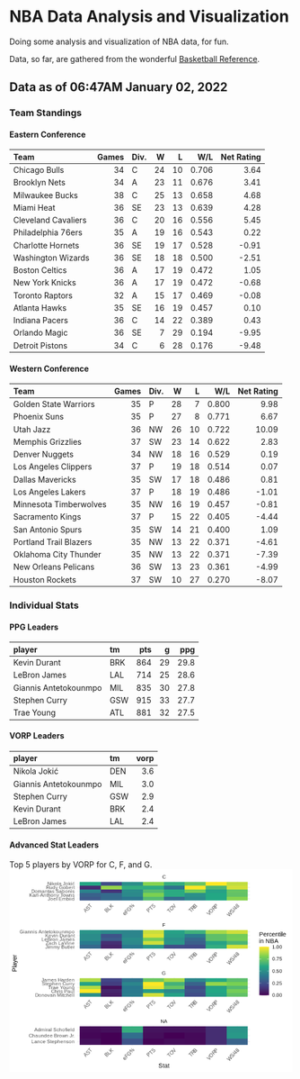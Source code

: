 # NBA Data Analysis and Visualization

Doing some analysis and visualization of NBA data, for fun.

Data, so far, are gathered from the wonderful [Basketball
Reference](https://www.basketball-reference.com/).

## Data as of 06:47AM January 02, 2022

### Team Standings

#### Eastern Conference

| Team                | Games | Div. |  W |  L |   W/L | Net Rating |
| :------------------ | ----: | :--- | -: | -: | ----: | ---------: |
| Chicago Bulls       |    34 | C    | 24 | 10 | 0.706 |       3.64 |
| Brooklyn Nets       |    34 | A    | 23 | 11 | 0.676 |       3.41 |
| Milwaukee Bucks     |    38 | C    | 25 | 13 | 0.658 |       4.68 |
| Miami Heat          |    36 | SE   | 23 | 13 | 0.639 |       4.28 |
| Cleveland Cavaliers |    36 | C    | 20 | 16 | 0.556 |       5.45 |
| Philadelphia 76ers  |    35 | A    | 19 | 16 | 0.543 |       0.22 |
| Charlotte Hornets   |    36 | SE   | 19 | 17 | 0.528 |     \-0.91 |
| Washington Wizards  |    36 | SE   | 18 | 18 | 0.500 |     \-2.51 |
| Boston Celtics      |    36 | A    | 17 | 19 | 0.472 |       1.05 |
| New York Knicks     |    36 | A    | 17 | 19 | 0.472 |     \-0.68 |
| Toronto Raptors     |    32 | A    | 15 | 17 | 0.469 |     \-0.08 |
| Atlanta Hawks       |    35 | SE   | 16 | 19 | 0.457 |       0.10 |
| Indiana Pacers      |    36 | C    | 14 | 22 | 0.389 |       0.43 |
| Orlando Magic       |    36 | SE   |  7 | 29 | 0.194 |     \-9.95 |
| Detroit Pistons     |    34 | C    |  6 | 28 | 0.176 |     \-9.48 |

#### Western Conference

| Team                   | Games | Div. |  W |  L |   W/L | Net Rating |
| :--------------------- | ----: | :--- | -: | -: | ----: | ---------: |
| Golden State Warriors  |    35 | P    | 28 |  7 | 0.800 |       9.98 |
| Phoenix Suns           |    35 | P    | 27 |  8 | 0.771 |       6.67 |
| Utah Jazz              |    36 | NW   | 26 | 10 | 0.722 |      10.09 |
| Memphis Grizzlies      |    37 | SW   | 23 | 14 | 0.622 |       2.83 |
| Denver Nuggets         |    34 | NW   | 18 | 16 | 0.529 |       0.19 |
| Los Angeles Clippers   |    37 | P    | 19 | 18 | 0.514 |       0.07 |
| Dallas Mavericks       |    35 | SW   | 17 | 18 | 0.486 |       0.81 |
| Los Angeles Lakers     |    37 | P    | 18 | 19 | 0.486 |     \-1.01 |
| Minnesota Timberwolves |    35 | NW   | 16 | 19 | 0.457 |     \-0.81 |
| Sacramento Kings       |    37 | P    | 15 | 22 | 0.405 |     \-4.44 |
| San Antonio Spurs      |    35 | SW   | 14 | 21 | 0.400 |       1.09 |
| Portland Trail Blazers |    35 | NW   | 13 | 22 | 0.371 |     \-4.61 |
| Oklahoma City Thunder  |    35 | NW   | 13 | 22 | 0.371 |     \-7.39 |
| New Orleans Pelicans   |    36 | SW   | 13 | 23 | 0.361 |     \-4.99 |
| Houston Rockets        |    37 | SW   | 10 | 27 | 0.270 |     \-8.07 |

### Individual Stats

#### PPG Leaders

| player                | tm  | pts |  g |  ppg |
| :-------------------- | :-- | --: | -: | ---: |
| Kevin Durant          | BRK | 864 | 29 | 29.8 |
| LeBron James          | LAL | 714 | 25 | 28.6 |
| Giannis Antetokounmpo | MIL | 835 | 30 | 27.8 |
| Stephen Curry         | GSW | 915 | 33 | 27.7 |
| Trae Young            | ATL | 881 | 32 | 27.5 |

#### VORP Leaders

| player                | tm  | vorp |
| :-------------------- | :-- | ---: |
| Nikola Jokić          | DEN |  3.6 |
| Giannis Antetokounmpo | MIL |  3.0 |
| Stephen Curry         | GSW |  2.9 |
| Kevin Durant          | BRK |  2.4 |
| LeBron James          | LAL |  2.4 |

#### Advanced Stat Leaders

Top 5 players by VORP for C, F, and G.
![](README_files/figure-gfm/README-unnamed-chunk-7-1.png)<!-- -->
